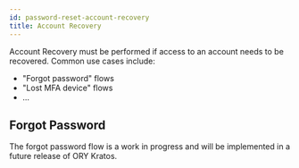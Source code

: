 ```yaml
---
id: password-reset-account-recovery
title: Account Recovery
---
```


Account Recovery must be performed if access to an account needs to be
recovered. Common use cases include:

- "Forgot password" flows
- "Lost MFA device" flows
- ...

## Forgot Password

The forgot password flow is a work in progress and will be implemented in a
future release of ORY Kratos.
